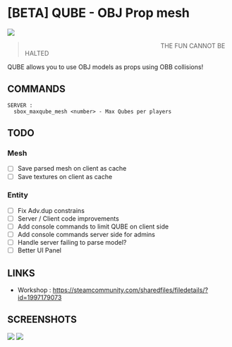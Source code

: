 # [BETA] QUBE - OBJ Prop mesh
![](https://i.imgur.com/PL0FRnq.gif)
> ⠀⠀⠀⠀⠀⠀⠀⠀⠀⠀⠀⠀⠀⠀⠀⠀⠀⠀⠀⠀⠀⠀⠀⠀⠀⠀⠀⠀⠀⠀THE FUN CANNOT BE HALTED

QUBE allows you to use OBJ models as props using OBB collisions!
## COMMANDS
```
SERVER :
  sbox_maxqube_mesh <number> - Max Qubes per players
```

## TODO
### Mesh
- [ ] Save parsed mesh on client as cache
- [ ] Save textures on client as cache

### Entity
- [ ] Fix Adv.dup constrains
- [ ] Server / Client code improvements
- [ ] Add console commands to limit QUBE on client side
- [ ] Add console commands server side for admins
- [ ] Handle server failing to parse model?
- [ ] Better UI Panel

## LINKS
- Workshop : https://steamcommunity.com/sharedfiles/filedetails/?id=1997179073

## SCREENSHOTS
![](https://i.imgur.com/5p3USX0.png)
![](https://i.imgur.com/fc4tl7K.png)
